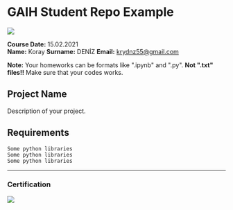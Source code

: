 # GAIH Student Repo Example
![](img/logo.png)

**Course Date:** 15.02.2021  
**Name:** Koray
**Surname:** DENİZ 
**Email:** krydnz55@gmail.com  

**Note:** Your homeworks can be formats like ".ipynb" and ".py". **Not ".txt" files!!** Make sure that your codes works.  

## Project Name
Description of your project.

## Requirements
```
Some python libraries
Some python libraries
Some python libraries
```
---

### Certification
![](img/certificate_ex.png)

